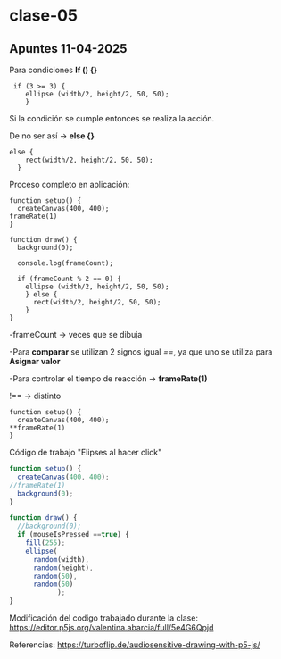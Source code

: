 # clase-05
## Apuntes 11-04-2025

Para condiciones **If () {}**
```
 if (3 >= 3) {
    ellipse (width/2, height/2, 50, 50);
    }
```
  
  Si la condición se cumple entonces se realiza la acción.
  
  De no ser así -> **else {}**
  
  ```
else {
      rect(width/2, height/2, 50, 50);
    }
```
Proceso completo en aplicación:


```
function setup() {
  createCanvas(400, 400);
frameRate(1)
}

function draw() {
  background(0);

  console.log(frameCount);
  
  if (frameCount % 2 == 0) {
    ellipse (width/2, height/2, 50, 50);
    } else {
      rect(width/2, height/2, 50, 50);      
    }
}
````

-frameCount -> veces que se dibuja 

-Para **comparar** se utilizan 2 signos igual *==*, ya que uno se utiliza para **Asignar valor**

-Para controlar el tiempo de reacción -> **frameRate(1)**

!== -> distinto 

```
function setup() {
  createCanvas(400, 400);
**frameRate(1)
}
```
Código de trabajo "Elipses al hacer click"
``` javascript
function setup() {
  createCanvas(400, 400);
//frameRate(1)
  background(0);
}

function draw() {
  //background(0);
  if (mouseIsPressed ==true) {
    fill(255);
    ellipse(
      random(width),
      random(height),
      random(50),
      random(50)
            );
}

```



Modificación del codigo trabajado durante la clase: https://editor.p5js.org/valentina.abarcia/full/5e4G6Qpjd


Referencias:
https://turboflip.de/audiosensitive-drawing-with-p5-js/

